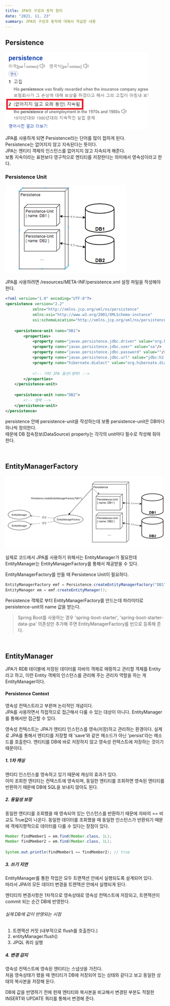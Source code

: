 ```yaml
---
title: JPA의 구성과 동작 원리
date: "2021. 11. 23"
summary: JPA의 구성과 동작에 대해서 학습한 내용
---
```


## Persistence

![Persistence](/images/JPA/persistence_cp.png)

JPA를 사용하게 되면 Persistence라는 단어를 많이 접하게 된다.  
Persistence는 없어지지 않고 지속된다는 뜻이다.  
JPA는 엔티티 객체의 인스턴스를 없어지지 않고 지속되게 해준다.  
보통 지속이라는 표현보다 영구적으로 엔티티를 저장한다는 의미에서 영속성이라고 한다.

### Persistence Unit

![Persistence](/images/JPA/persistence_unit.png)

JPA를 사용하려면 /resources/META-INF/persistence.xml 설정 파일을 작성해야 한다.

```xml
<?xml version="1.0" encoding="UTF-8"?>
<persistence version="2.2"
 			xmlns="http://xmlns.jcp.org/xml/ns/persistence"
			xmlns:xsi="http://www.w3.org/2001/XMLSchema-instance"
 			xsi:schemaLocation="http://xmlns.jcp.org/xml/ns/persistence http://xmlns.jcp.org/xml/ns/persistence/persistence_2_2.xsd">

	<persistence-unit name="DB1">
		<properties>
			<property name="javax.persistence.jdbc.driver" value="org.h2.Driver"/>
			<property name="javax.persistence.jdbc.user" value="sa"/>
			<property name="javax.persistence.jdbc.password" value=""/>
			<property name="javax.persistence.jdbc.url" value="jdbc:h2:tcp://localhost/~/test"/>
			<property name="hibernate.dialect" value="org.hibernate.dialect.H2Dialect"/>

			<!-- 기타 JPA 옵션(생략) -->
		</properties>
	</persistence-unit>

	<persistence-unit name="DB2">
		<!-- 생략 -->
	</persistence-unit>
</persistence>
```

persistence 안에 persistence-unit을 작성하는데 보통 persistence-unit은 DB마다 하나씩 정의한다.  
때문에 DB 접속정보(DataSource) property는 각각의 unit마다 필수로 작성해 줘야 한다.

<br>

## EntityManagerFactory

![EntityManagerFactory](/images/JPA/entitymanagerfactory.png)

실제로 코드에서 JPA를 사용하기 위해서는 EntityManager가 필요한데 EntityManager는 EntityManagerFactory를 통해서 제공받을 수 있다.

EntityManagerFactory를 만들 때 Persistence Unit이 필요하다.

```java
EntityManagerFactory emf = Persistence.createEntityManagerFactory("DB1");
EntityManager em = emf.createEntityManager();
```

Persistence 객체로 부터 EntityManagerFactory를 만드는데 파라미터로 persistence-unit의 name 값을 받는다.

> Spring Boot를 사용하는 경우 'spring-boot-starter', 'spring-boot-starter-data-jpa' 의존성만 추가해 주면 EntityManagerFactory를 빈으로 등록해 준다.

<br>

## EntityManager

JPA가 RDB 테이블에 저장된 데이터를 자바의 객체로 매핑하고 관리할 객체를 Entity라고 하고, 이런 Entity 객체의 인스턴스를 관리해 주는 관리자 역할을 하는 게 EntityManager이다.

#### Persistence Context

영속성 컨텍스트라고 부른며 논리적인 개념이다.  
JPA를 사용하면서 직접적으로 접근해서 다룰 수 있는 대상이 아니다. EntityManager를 통해서만 접근할 수 있다.

영속성 컨텍스트는 JPA가 엔티티 인스턴스를 영속(저장)하고 관리하는 환경이다.
실제로 JPA를 통해서 엔티티를 저장할 때 'save'와 같은 메소드가 아닌 'persist'라는 메소드를 호출한다. 엔티티를 DB에 바로 저장하지 않고 영속성 컨텍스트에 저장하는 것이기 때문이다.

##### 1. 1차 캐싱

엔티티 인스턴스를 영속하고 있기 때문에 캐싱의 효과가 있다.  
이미 조회한 엔티티는 컨텍스트에 영속되며, 동일한 엔티티를 조회하면 영속된 엔티티를 반환하기 때문에 DB에 SQL을 보내지 않아도 된다.

##### 2. 동일성 보장

동일한 엔티티를 조회했을 때 영속되어 있는 인스턴스를 반환하기 때문에 자바의 == 비교도 True값이 나온다. 동일한 데이터를 조회했을 때 동일한 인스턴스가 반환되기 때문에 객체지향적으로 데이터를 다룰 수 있다는 장점이 있다.

```Java
Member findMember1 = em.find(Member.class, 1L);
Member findMember2 = em.find(Member.class, 1L);

System.out.println(findMember1 == findMember2); // true
```

##### 3. 쓰기 지연

EntityManager를 통한 작업은 모두 트랜잭션 안에서 실행되도록 설계되어 있다.  
따라서 JPA의 모든 데이터 변경을 트랜잭션 안에서 실행되게 된다.

엔티티의 변경사항은 1차적으로 영속상태로 영속성 컨텍스트에 저장되고, 트랜잭션이 commit 되는 순간 DB에 반영한다.

###### 실제 DB에 값이 반영되는 시점

1. 트랜잭션 커밋 (내부적으로 flush를 호출한다.)
2. entityManager.flush()
3. JPQL 쿼리 실행

##### 4. 변경 감지

영속성 컨텍스트에 영속된 엔티티는 스냅샷을 가진다.  
처음 영속상태가 됐을 때 엔티티가 DB에 저장되어 있는 상태와 같다고 보고 동일한 상태의 복사본을 저장해 둔다.

DB에 값을 반영하기 전에 현재 엔티티와 복사본을 비교해서 변경된 부분도 적절한 INSERT와 UPDATE 쿼리를 통해서 변경해 준다.
